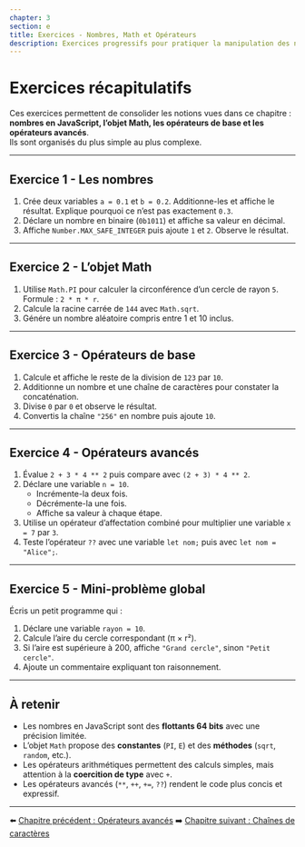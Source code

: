 ```yaml
---
chapter: 3
section: e
title: Exercices - Nombres, Math et Opérateurs
description: Exercices progressifs pour pratiquer la manipulation des nombres, l’utilisation de l’objet Math et les opérateurs arithmétiques en JavaScript.
---
```


# Exercices récapitulatifs

Ces exercices permettent de consolider les notions vues dans ce chapitre : **nombres en JavaScript, l’objet Math, les opérateurs de base et les opérateurs avancés**.  
Ils sont organisés du plus simple au plus complexe.

---

## Exercice 1 - Les nombres
1. Crée deux variables `a = 0.1` et `b = 0.2`. Additionne-les et affiche le résultat. Explique pourquoi ce n’est pas exactement `0.3`.  
2. Déclare un nombre en binaire (`0b1011`) et affiche sa valeur en décimal.  
3. Affiche `Number.MAX_SAFE_INTEGER` puis ajoute `1` et `2`. Observe le résultat.

---

## Exercice 2 - L’objet Math
1. Utilise `Math.PI` pour calculer la circonférence d’un cercle de rayon `5`.  
   Formule : `2 * π * r`.  
2. Calcule la racine carrée de `144` avec `Math.sqrt`.  
3. Génére un nombre aléatoire compris entre 1 et 10 inclus.

---

## Exercice 3 - Opérateurs de base
1. Calcule et affiche le reste de la division de `123` par `10`.  
2. Additionne un nombre et une chaîne de caractères pour constater la concaténation.  
3. Divise `0` par `0` et observe le résultat.  
4. Convertis la chaîne `"256"` en nombre puis ajoute `10`.

---

## Exercice 4 - Opérateurs avancés
1. Évalue `2 + 3 * 4 ** 2` puis compare avec `(2 + 3) * 4 ** 2`.  
2. Déclare une variable `n = 10`.  
   - Incrémente-la deux fois.  
   - Décrémente-la une fois.  
   - Affiche sa valeur à chaque étape.  
3. Utilise un opérateur d’affectation combiné pour multiplier une variable `x = 7` par `3`.  
4. Teste l’opérateur `??` avec une variable `let nom;` puis avec `let nom = "Alice";`.

---

## Exercice 5 - Mini-problème global
Écris un petit programme qui :  
1. Déclare une variable `rayon = 10`.  
2. Calcule l’aire du cercle correspondant (π × r²).  
3. Si l’aire est supérieure à 200, affiche `"Grand cercle"`, sinon `"Petit cercle"`.  
4. Ajoute un commentaire expliquant ton raisonnement.

---

## À retenir

- Les nombres en JavaScript sont des **flottants 64 bits** avec une précision limitée.  
- L’objet `Math` propose des **constantes** (`PI`, `E`) et des **méthodes** (`sqrt`, `random`, etc.).  
- Les opérateurs arithmétiques permettent des calculs simples, mais attention à la **coercition de type** avec `+`.  
- Les opérateurs avancés (`**`, `++`, `+=`, `??`) rendent le code plus concis et expressif.  

---

⬅️ [Chapitre précédent : Opérateurs avancés](./d_Avances.md)
➡️ [Chapitre suivant : Chaînes de caractères](../04_strings/a_Chaines.md)